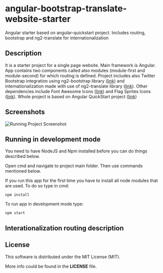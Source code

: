 # angular-bootstrap-translate-website-starter
Angular starter based on angular-quickstart project. Includes routing, bootstrap and ng2-translate for internationalization

## Description

It is a starter project for a single page website. Main framework is Angular. App contains two components called also modules (module-first and module-second) for which routing is defined. Project includes also Twitter Bootstrap integration using ng2-bootstrap library ([link](https://github.com/valor-software/ng2-bootstrap)) and internationalization made with use of ng2-translate library ([link](https://github.com/ngx-translate/core)). Other dependencies include Font Awesome Icons ([link](http://fontawesome.io/icons/)) and Flag Sprites Icons ([link](https://www.flag-sprites.com/)). Whole project is based on Angular QuickStart project ([link](https://github.com/angular/quickstart))

## Screenshots

![Running Project Screenshot](https://raw.githubusercontent.com/lukedd3/angular2-bootstrap-translate-website-starter/master/README%20assets/screenshot.png)

## Running in development mode

You need to have NodeJS and Npm installed before you can do things described below.

Open cmd and navigate to project main folder. Then use commands mentioned below.

If you run this app for the first time you have to install all node modules that are used. To do so type in cmd:
```
npm install
```

To run app in development mode type:
```
npm start
```
## Interationalization routing description

## License

This software is distributed under the MIT License (MIT).

More info could be found in the **LICENSE** file.
